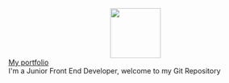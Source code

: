 <div id="header" align="center">
  <img src="https://media.giphy.com/media/QssGEmpkyEOhBCb7e1/giphy.gif" width="100"/>
</div>
 <a href ="https://gjordanrad.x10.bz/">My portfolio</a>

<div>I'm a Junior Front End Developer, welcome to my Git Repository </div>

